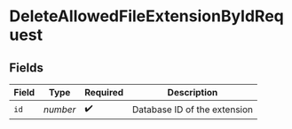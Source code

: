 # DeleteAllowedFileExtensionByIdRequest


## Fields

| Field                        | Type                         | Required                     | Description                  |
| ---------------------------- | ---------------------------- | ---------------------------- | ---------------------------- |
| `id`                         | *number*                     | :heavy_check_mark:           | Database ID of the extension |